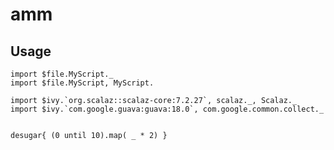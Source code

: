# amm

## Usage

    import $file.MyScript._ 
    import $file.MyScript, MyScript.

    import $ivy.`org.scalaz::scalaz-core:7.2.27`, scalaz._, Scalaz._
    import $ivy.`com.google.guava:guava:18.0`, com.google.common.collect._


    desugar{ (0 until 10).map( _ * 2) }
